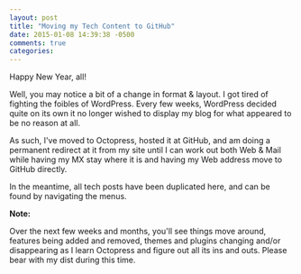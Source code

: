 ```yaml
---
layout: post
title: "Moving my Tech Content to GitHub"
date: 2015-01-08 14:39:38 -0500
comments: true
categories: 
---
```

Happy New Year, all!

Well, you may notice a bit of a change in format & layout.  I got tired of fighting the foibles of WordPress.  Every few weeks, WordPress decided quite on its own it no longer wished to display my blog for what appeared to be no reason at all.  

As such, I've moved to Octopress, hosted it at GitHub, and am doing a permanent redirect at it from my site until I can work out both Web & Mail while having my MX stay where it is and having my Web address move to GitHub directly.

In the meantime, all tech posts have been duplicated here, and can be found by navigating the menus.

**Note:**

Over the next few weeks and months, you'll see things move around, features being added and removed, themes and plugins changing and/or disappearing as I learn Octopress and figure out all its ins and outs.  Please bear with my dist during this time.

